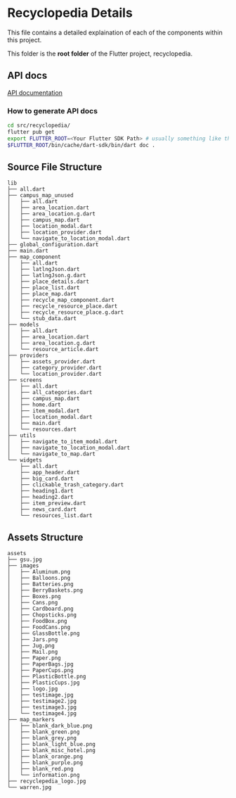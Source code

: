 # Recyclopedia Details 

This file contains a detailed explaination of each of the components within this project. 

This folder is the **root folder** of the Flutter project, recyclopedia.

## API docs
[API documentation](https://raw.githack.com/BU-Spark/se-recyclopedia/dev/src/recyclopedia/doc/api/index.html)

### How to generate API docs
```bash
cd src/recyclopedia/
flutter pub get
export FLUTTER_ROOT=<Your Flutter SDK Path> # usually something like this: ~/.../flutter
$FLUTTER_ROOT/bin/cache/dart-sdk/bin/dart doc .
```

## Source File Structure
```
lib
├── all.dart
├── campus_map_unused
│   ├── all.dart
│   ├── area_location.dart
│   ├── area_location.g.dart
│   ├── campus_map.dart
│   ├── location_modal.dart
│   ├── location_provider.dart
│   └── navigate_to_location_modal.dart
├── global_configuration.dart
├── main.dart
├── map_component
│   ├── all.dart
│   ├── latlngJson.dart
│   ├── latlngJson.g.dart
│   ├── place_details.dart
│   ├── place_list.dart
│   ├── place_map.dart
│   ├── recycle_map_component.dart
│   ├── recycle_resource_place.dart
│   ├── recycle_resource_place.g.dart
│   └── stub_data.dart
├── models
│   ├── all.dart
│   ├── area_location.dart
│   ├── area_location.g.dart
│   └── resource_article.dart
├── providers
│   ├── assets_provider.dart
│   ├── category_provider.dart
│   └── location_provider.dart
├── screens
│   ├── all.dart
│   ├── all_categories.dart
│   ├── campus_map.dart
│   ├── home.dart
│   ├── item_modal.dart
│   ├── location_modal.dart
│   ├── main.dart
│   └── resources.dart
├── utils
│   ├── navigate_to_item_modal.dart
│   ├── navigate_to_location_modal.dart
│   └── navigate_to_map.dart
└── widgets
    ├── all.dart
    ├── app_header.dart
    ├── big_card.dart
    ├── clickable_trash_category.dart
    ├── heading1.dart
    ├── heading2.dart
    ├── item_preview.dart
    ├── news_card.dart
    └── resources_list.dart

```

## Assets Structure
```
assets
├── gsu.jpg
├── images
│   ├── Aluminum.png
│   ├── Balloons.png
│   ├── Batteries.png
│   ├── BerryBaskets.png
│   ├── Boxes.png
│   ├── Cans.png
│   ├── Cardboard.png
│   ├── Chopsticks.png
│   ├── FoodBox.png
│   ├── FoodCans.png
│   ├── GlassBottle.png
│   ├── Jars.png
│   ├── Jug.png
│   ├── Mail.png
│   ├── Paper.png
│   ├── PaperBags.jpg
│   ├── PaperCups.png
│   ├── PlasticBottle.png
│   ├── PlasticCups.jpg
│   ├── logo.jpg
│   ├── testimage.jpg
│   ├── testimage2.jpg
│   ├── testimage3.jpg
│   └── testimage4.jpg
├── map_markers
│   ├── blank_dark_blue.png
│   ├── blank_green.png
│   ├── blank_grey.png
│   ├── blank_light_blue.png
│   ├── blank_misc_hotel.png
│   ├── blank_orange.png
│   ├── blank_purple.png
│   ├── blank_red.png
│   └── information.png
├── recyclepedia_logo.jpg
└── warren.jpg
```

